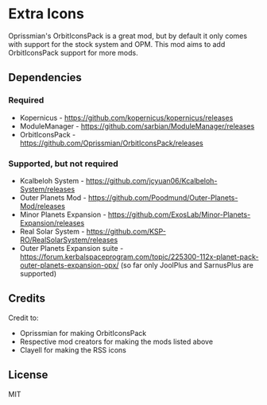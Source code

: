 # Extra Icons
Oprissmian's OrbitIconsPack is a great mod, but by default it only comes with support for the stock system and OPM. This mod aims to add OrbitIconsPack support for more mods.

## Dependencies

### Required
- Kopernicus - https://github.com/kopernicus/kopernicus/releases
- ModuleManager - https://github.com/sarbian/ModuleManager/releases
- OrbitIconsPack - https://github.com/Oprissmian/OrbitIconsPack/releases

### Supported, but not required

- Kcalbeloh System - https://github.com/jcyuan06/Kcalbeloh-System/releases
- Outer Planets Mod - https://github.com/Poodmund/Outer-Planets-Mod/releases
- Minor Planets Expansion - https://github.com/ExosLab/Minor-Planets-Expansion/releases
- Real Solar System - https://github.com/KSP-RO/RealSolarSystem/releases
- Outer Planets Expansion suite - https://forum.kerbalspaceprogram.com/topic/225300-112x-planet-pack-outer-planets-expansion-opx/ (so far only JoolPlus and SarnusPlus are supported)

## Credits
Credit to:
- Oprissmian for making OrbitIconsPack
- Respective mod creators for making the mods listed above
- Clayell for making the RSS icons

## License
MIT
